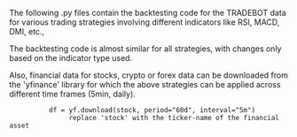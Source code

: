 The following .py files contain the backtesting code for the TRADEBOT data for various trading strategies involving different indicators like RSI, MACD, DMI, etc.,

The backtesting code is almost similar for all strategies, with changes only based on the indicator type used. 

Also, financial data for stocks, crypto or forex data can be downloaded from the 'yfinance' library for which the above strategies can be applied across different time frames (5min, daily).

              df = yf.download(stock, period="60d", interval="5m")
                   replace 'stock' with the ticker-name of the financial asset
